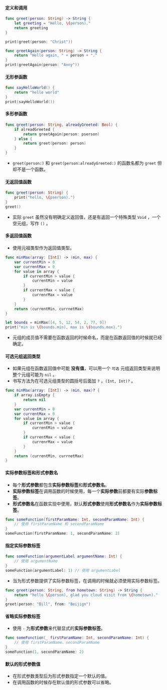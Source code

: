 #### 定义和调用

```swift
func greet(person: String) -> String {
    let greeting = "Hello, \(person)."
    return greeting
}

print(greet(person: "Christ"))

func greetAgain(person: String) -> String {
    return "Hello again, " + person + "."
}
print(greetAgain(person: "Anny"))
```

#### 无形参函数

```swift
func sayHelloWorld() {
    return "hello world"
}
print(sayHelloWorld())
```

#### 多形参函数

```swift
func greet(person: String, alreadyGreeted: Bool) {
    if alreadGreeted {
        return greetAgain(person: pserson)
    } else {
        return greet(person: person)
    }
}
```

* `greet(person:)` 和 `greet(person:alreadyGreeted:)` 的函数名都为 `greet` 但却不是一个函数。

#### 无返回值函数

```swift
func greet(person: String) {
    print("hello, \(pserson).")
}
greet()
```

* 实际 `greet` 虽然没有明确定义返回值，还是有返回一个特殊类型 `Void` ，一个空元组，写作 `()` 。

#### 多返回值函数

* 使用元祖类型作为返回值类型。

```swift
func minMax(array: [Int]) -> (min, max) {
    var currentMin = 0
    var currentMax = 0
    for value in array {
        if currentMin > value {
            currentMin = value
        }
        if currentMax < value {
            currenrMax = value
        }
    }
    return (currentMin, currnetMax)
}

let bounds = minMax([4, 5, 12, 54, 2, 77, 9])
print("min is \(bounds.min), max is \(bounds.max).")
```

* 元组的成员值不需要在函数返回的时候命名，而是在函数返回值的时候就已经确定。

#### 可选元组返回类型

* 如果元组在函数返回值中可能 **没有值**，可以用一个 `可选` 元组返回类型来说明整个元组可能为 `nil` 。
* 书写方法为在可选元组类型的圆括号后面加 `?` ，`(Int, Int)?` 。

```swift
func minMax(array: [Int]) -> (min, max)? {
    if array.isEmpty {
        return nil
    }
    var currentMin = 0
    var currentMax = 0
    for value in array {
        if currentMin > value {
            currentMin = value
        }
        if currentMax < value {
            currenrMax = value
        }
    }
    return (currentMin, currnetMax)
}
```

#### 实际参数标签和形式参数名

* 每个**形式参数**都包含**实际参数标签**和**形式参数名**。
* **实际参数标签**在调用函数的时候使用，每一个**实际参数**前都要有实际**参数标签**。
* **形式参数名**在函数实现中使用，默认**形式参数**使用**形式参数名**作为**实际参数标签**。

```swift
func someFunction(firstParamName: Int, secondParamName: Int) {
    // 使用 firstParamName 和 secondParamName
}
someFunction(firstParamName: 1, secondParamName: 2)
```

#### 指定实际参数标签

```swift
func someFunction(argumentLabel argumentName: Int) {
    // 使用 argumentName
}
someFunction(argumentLabel: 1) // 使用 argumentLabel
```

* 当为形式参数提供了实际参数标签，在调用的时候就必须使用实际参数标签。

```swift
func greet(person: String, from hometown: String) -> String {
    return "hello \(person), glad you cloud visit from \(hometown)."
}
greet(person: "Bill", from: "Beijign")
```

#### 省略实际参数标签

* 使用 `-` 为**形式参数**来代替显式的**实际参数标签**。

```swift
func someFunction(_ firstParamName: Int, secondParamName: Int) {
    // 使用 firstParamName、secondParamName
}
someFunction(1, secondParamName: 2)
```

#### 默认的形式参数值

* 在形式参数类型后为形式参数指定一个默认的值。
* 在调用函数的时候存在默认值的形式参数可以省略。



